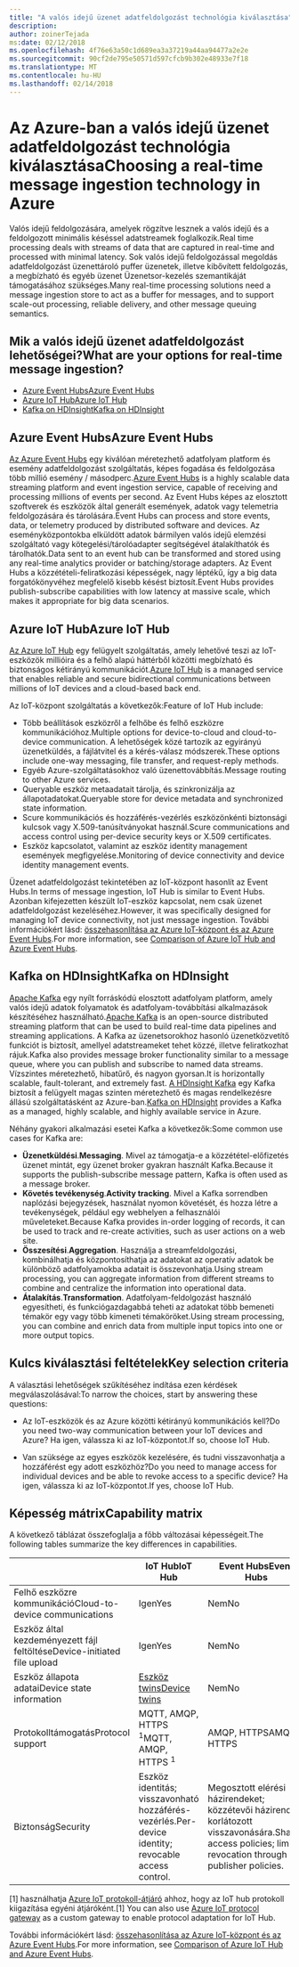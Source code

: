 ```yaml
---
title: "A valós idejű üzenet adatfeldolgozást technológia kiválasztása"
description: 
author: zoinerTejada
ms:date: 02/12/2018
ms.openlocfilehash: 4f76e63a50c1d689ea3a37219a44aa94477a2e2e
ms.sourcegitcommit: 90cf2de795e50571d597cfcb9b302e48933e7f18
ms.translationtype: MT
ms.contentlocale: hu-HU
ms.lasthandoff: 02/14/2018
---
```

# <a name="choosing-a-real-time-message-ingestion-technology-in-azure"></a><span data-ttu-id="50d06-102">Az Azure-ban a valós idejű üzenet adatfeldolgozást technológia kiválasztása</span><span class="sxs-lookup"><span data-stu-id="50d06-102">Choosing a real-time message ingestion technology in Azure</span></span>

<span data-ttu-id="50d06-103">Valós idejű feldolgozására, amelyek rögzítve lesznek a valós idejű és a feldolgozott minimális késéssel adatstreamek foglalkozik.</span><span class="sxs-lookup"><span data-stu-id="50d06-103">Real time processing deals with streams of data that are captured in real-time and processed with minimal latency.</span></span> <span data-ttu-id="50d06-104">Sok valós idejű feldolgozással megoldás adatfeldolgozást üzenettároló puffer üzenetek, illetve kibővített feldolgozás, a megbízható és egyéb üzenet Üzenetsor-kezelés szemantikáját támogatásához szükséges.</span><span class="sxs-lookup"><span data-stu-id="50d06-104">Many real-time processing solutions need a message ingestion store to act as a buffer for messages, and to support scale-out processing, reliable delivery, and other message queuing semantics.</span></span> 

## <a name="what-are-your-options-for-real-time-message-ingestion"></a><span data-ttu-id="50d06-105">Mik a valós idejű üzenet adatfeldolgozást lehetőségei?</span><span class="sxs-lookup"><span data-stu-id="50d06-105">What are your options for real-time message ingestion?</span></span>

- [<span data-ttu-id="50d06-106">Azure Event Hubs</span><span class="sxs-lookup"><span data-stu-id="50d06-106">Azure Event Hubs</span></span>](/azure/event-hubs/)
- [<span data-ttu-id="50d06-107">Azure IoT Hub</span><span class="sxs-lookup"><span data-stu-id="50d06-107">Azure IoT Hub</span></span>](/azure/iot-hub/)
- [<span data-ttu-id="50d06-108">Kafka on HDInsight</span><span class="sxs-lookup"><span data-stu-id="50d06-108">Kafka on HDInsight</span></span>](/azure/hdinsight/kafka/apache-kafka-get-started)

## <a name="azure-event-hubs"></a><span data-ttu-id="50d06-109">Azure Event Hubs</span><span class="sxs-lookup"><span data-stu-id="50d06-109">Azure Event Hubs</span></span>

<span data-ttu-id="50d06-110">[Az Azure Event Hubs](/azure/event-hubs/) egy kiválóan méretezhető adatfolyam platform és esemény adatfeldolgozást szolgáltatás, képes fogadása és feldolgozása több millió esemény / másodperc.</span><span class="sxs-lookup"><span data-stu-id="50d06-110">[Azure Event Hubs](/azure/event-hubs/) is a highly scalable data streaming platform and event ingestion service, capable of receiving and processing millions of events per second.</span></span> <span data-ttu-id="50d06-111">Az Event Hubs képes az elosztott szoftverek és eszközök által generált események, adatok vagy telemetria feldolgozására és tárolására.</span><span class="sxs-lookup"><span data-stu-id="50d06-111">Event Hubs can process and store events, data, or telemetry produced by distributed software and devices.</span></span> <span data-ttu-id="50d06-112">Az eseményközpontokba elküldött adatok bármilyen valós idejű elemzési szolgáltató vagy kötegelési/tárolóadapter segítségével átalakíthatók és tárolhatók.</span><span class="sxs-lookup"><span data-stu-id="50d06-112">Data sent to an event hub can be transformed and stored using any real-time analytics provider or batching/storage adapters.</span></span> <span data-ttu-id="50d06-113">Az Event Hubs a közzétételi-feliratkozási képességek, nagy léptékű, így a big data forgatókönyvéhez megfelelő kisebb késést biztosít.</span><span class="sxs-lookup"><span data-stu-id="50d06-113">Event Hubs provides publish-subscribe capabilities with low latency at massive scale, which makes it appropriate for big data scenarios.</span></span>

## <a name="azure-iot-hub"></a><span data-ttu-id="50d06-114">Azure IoT Hub</span><span class="sxs-lookup"><span data-stu-id="50d06-114">Azure IoT Hub</span></span>

<span data-ttu-id="50d06-115">[Az Azure IoT Hub](/azure/iot-hub/) egy felügyelt szolgáltatás, amely lehetővé teszi az IoT-eszközök millióira és a felhő alapú háttérből közötti megbízható és biztonságos kétirányú kommunikációt.</span><span class="sxs-lookup"><span data-stu-id="50d06-115">[Azure IoT Hub](/azure/iot-hub/) is a managed service that enables reliable and secure bidirectional communications between millions of IoT devices and a cloud-based back end.</span></span>

<span data-ttu-id="50d06-116">Az IoT-központ szolgáltatás a következők:</span><span class="sxs-lookup"><span data-stu-id="50d06-116">Feature of IoT Hub include:</span></span>

* <span data-ttu-id="50d06-117">Több beállítások eszközről a felhőbe és felhő eszközre kommunikációhoz.</span><span class="sxs-lookup"><span data-stu-id="50d06-117">Multiple options for device-to-cloud and cloud-to-device communication.</span></span> <span data-ttu-id="50d06-118">A lehetőségek közé tartozik az egyirányú üzenetküldés, a fájlátvitel és a kérés-válasz módszerek.</span><span class="sxs-lookup"><span data-stu-id="50d06-118">These options include one-way messaging, file transfer, and request-reply methods.</span></span>
* <span data-ttu-id="50d06-119">Egyéb Azure-szolgáltatásokhoz való üzenettovábbítás.</span><span class="sxs-lookup"><span data-stu-id="50d06-119">Message routing to other Azure services.</span></span>
* <span data-ttu-id="50d06-120">Queryable eszköz metaadatait tárolja, és szinkronizálja az állapotadatokat.</span><span class="sxs-lookup"><span data-stu-id="50d06-120">Queryable store for device metadata and synchronized state information.</span></span>
* <span data-ttu-id="50d06-121">Scure kommunikációs és hozzáférés-vezérlés eszközönkénti biztonsági kulcsok vagy X.509-tanúsítványokat használ.</span><span class="sxs-lookup"><span data-stu-id="50d06-121">Scure communications and access control using per-device security keys or X.509 certificates.</span></span>
* <span data-ttu-id="50d06-122">Eszköz kapcsolatot, valamint az eszköz identity management események megfigyelése.</span><span class="sxs-lookup"><span data-stu-id="50d06-122">Monitoring of device connectivity and device identity management events.</span></span>

<span data-ttu-id="50d06-123">Üzenet adatfeldolgozást tekintetében az IoT-központ hasonlít az Event Hubs.</span><span class="sxs-lookup"><span data-stu-id="50d06-123">In terms of message ingestion, IoT Hub is similar to Event Hubs.</span></span> <span data-ttu-id="50d06-124">Azonban kifejezetten készült IoT-eszköz kapcsolat, nem csak üzenet adatfeldolgozást kezeléséhez.</span><span class="sxs-lookup"><span data-stu-id="50d06-124">However, it was specifically designed for managing IoT device connectivity, not just message ingestion.</span></span> <span data-ttu-id="50d06-125">További információkért lásd: [összehasonlítása az Azure IoT-központ és az Azure Event Hubs](/azure/iot-hub/iot-hub-compare-event-hubs).</span><span class="sxs-lookup"><span data-stu-id="50d06-125">For more information, see [Comparison of Azure IoT Hub and Azure Event Hubs](/azure/iot-hub/iot-hub-compare-event-hubs).</span></span> 

## <a name="kafka-on-hdinsight"></a><span data-ttu-id="50d06-126">Kafka on HDInsight</span><span class="sxs-lookup"><span data-stu-id="50d06-126">Kafka on HDInsight</span></span>

<span data-ttu-id="50d06-127">[Apache Kafka](https://kafka.apache.org/) egy nyílt forráskódú elosztott adatfolyam platform, amely valós idejű adatok folyamatok és adatfolyam-továbbítási alkalmazások készítéséhez használható.</span><span class="sxs-lookup"><span data-stu-id="50d06-127">[Apache Kafka](https://kafka.apache.org/) is an open-source distributed streaming platform that can be used to build real-time data pipelines and streaming applications.</span></span> <span data-ttu-id="50d06-128">A Kafka az üzenetsorokhoz hasonló üzenetközvetítő funkciót is biztosít, amellyel adatstreameket tehet közzé, illetve feliratkozhat rájuk.</span><span class="sxs-lookup"><span data-stu-id="50d06-128">Kafka also provides message broker functionality similar to a message queue, where you can publish and subscribe to named data streams.</span></span> <span data-ttu-id="50d06-129">Vízszintes méretezhető, hibatűrő, és nagyon gyorsan.</span><span class="sxs-lookup"><span data-stu-id="50d06-129">It is horizontally scalable, fault-tolerant, and extremely fast.</span></span> <span data-ttu-id="50d06-130">[A HDInsight Kafka](/azure/hdinsight/kafka/apache-kafka-get-started) egy Kafka biztosít a felügyelt magas szinten méretezhető és magas rendelkezésre állású szolgáltatásként az Azure-ban.</span><span class="sxs-lookup"><span data-stu-id="50d06-130">[Kafka on HDInsight](/azure/hdinsight/kafka/apache-kafka-get-started) provides a Kafka as a managed, highly scalable, and highly available service in Azure.</span></span> 

<span data-ttu-id="50d06-131">Néhány gyakori alkalmazási esetei Kafka a következők:</span><span class="sxs-lookup"><span data-stu-id="50d06-131">Some common use cases for Kafka are:</span></span>

* <span data-ttu-id="50d06-132">**Üzenetküldési**.</span><span class="sxs-lookup"><span data-stu-id="50d06-132">**Messaging**.</span></span> <span data-ttu-id="50d06-133">Mivel az támogatja-e a közzététel-előfizetés üzenet mintát, egy üzenet broker gyakran használt Kafka.</span><span class="sxs-lookup"><span data-stu-id="50d06-133">Because it supports the publish-subscribe message pattern, Kafka is often used as a message broker.</span></span>
* <span data-ttu-id="50d06-134">**Követés tevékenység**.</span><span class="sxs-lookup"><span data-stu-id="50d06-134">**Activity tracking**.</span></span> <span data-ttu-id="50d06-135">Mivel a Kafka sorrendben naplózási bejegyzések, használat nyomon követését, és hozza létre a tevékenységek, például egy webhelyen a felhasználói műveleteket.</span><span class="sxs-lookup"><span data-stu-id="50d06-135">Because Kafka provides in-order logging of records, it can be used to track and re-create activities, such as user actions on a web site.</span></span>
* <span data-ttu-id="50d06-136">**Összesítési**.</span><span class="sxs-lookup"><span data-stu-id="50d06-136">**Aggregation**.</span></span> <span data-ttu-id="50d06-137">Használja a streamfeldolgozási, kombinálhatja és központosíthatja az adatokat az operatív adatok be különböző adatfolyamokba adatait is összevonhatja.</span><span class="sxs-lookup"><span data-stu-id="50d06-137">Using stream processing, you can aggregate information from different streams to combine and centralize the information into operational data.</span></span>
* <span data-ttu-id="50d06-138">**Átalakítás**.</span><span class="sxs-lookup"><span data-stu-id="50d06-138">**Transformation**.</span></span> <span data-ttu-id="50d06-139">Adatfolyam-feldolgozást használó egyesítheti, és funkciógazdagabbá teheti az adatokat több bemeneti témakör egy vagy több kimeneti témaköröket.</span><span class="sxs-lookup"><span data-stu-id="50d06-139">Using stream processing, you can combine and enrich data from multiple input topics into one or more output topics.</span></span>

## <a name="key-selection-criteria"></a><span data-ttu-id="50d06-140">Kulcs kiválasztási feltételek</span><span class="sxs-lookup"><span data-stu-id="50d06-140">Key selection criteria</span></span>

<span data-ttu-id="50d06-141">A választási lehetőségek szűkítéséhez indítása ezen kérdések megválaszolásával:</span><span class="sxs-lookup"><span data-stu-id="50d06-141">To narrow the choices, start by answering these questions:</span></span>

- <span data-ttu-id="50d06-142">Az IoT-eszközök és az Azure közötti kétirányú kommunikációs kell?</span><span class="sxs-lookup"><span data-stu-id="50d06-142">Do you need two-way communication between your IoT devices and Azure?</span></span> <span data-ttu-id="50d06-143">Ha igen, válassza ki az IoT-központot.</span><span class="sxs-lookup"><span data-stu-id="50d06-143">If so, choose IoT Hub.</span></span>

- <span data-ttu-id="50d06-144">Van szüksége az egyes eszközök kezelésére, és tudni visszavonhatja a hozzáférést egy adott eszközhöz?</span><span class="sxs-lookup"><span data-stu-id="50d06-144">Do you need to manage access for individual devices and be able to revoke access to a specific device?</span></span> <span data-ttu-id="50d06-145">Ha igen, válassza ki az IoT-központot.</span><span class="sxs-lookup"><span data-stu-id="50d06-145">If yes, choose IoT Hub.</span></span>

## <a name="capability-matrix"></a><span data-ttu-id="50d06-146">Képesség mátrix</span><span class="sxs-lookup"><span data-stu-id="50d06-146">Capability matrix</span></span>

<span data-ttu-id="50d06-147">A következő táblázat összefoglalja a főbb változásai képességeit.</span><span class="sxs-lookup"><span data-stu-id="50d06-147">The following tables summarize the key differences in capabilities.</span></span> 

| | <span data-ttu-id="50d06-148">IoT Hub</span><span class="sxs-lookup"><span data-stu-id="50d06-148">IoT Hub</span></span> | <span data-ttu-id="50d06-149">Event Hubs</span><span class="sxs-lookup"><span data-stu-id="50d06-149">Event Hubs</span></span> | <span data-ttu-id="50d06-150">Kafka on HDInsight</span><span class="sxs-lookup"><span data-stu-id="50d06-150">Kafka on HDInsight</span></span> |
| --- | --- | --- | --- |
| <span data-ttu-id="50d06-151">Felhő eszközre kommunikáció</span><span class="sxs-lookup"><span data-stu-id="50d06-151">Cloud-to-device communications</span></span> | <span data-ttu-id="50d06-152">Igen</span><span class="sxs-lookup"><span data-stu-id="50d06-152">Yes</span></span> | <span data-ttu-id="50d06-153">Nem</span><span class="sxs-lookup"><span data-stu-id="50d06-153">No</span></span> | <span data-ttu-id="50d06-154">Nem</span><span class="sxs-lookup"><span data-stu-id="50d06-154">No</span></span> |
| <span data-ttu-id="50d06-155">Eszköz által kezdeményezett fájl feltöltése</span><span class="sxs-lookup"><span data-stu-id="50d06-155">Device-initiated file upload</span></span> | <span data-ttu-id="50d06-156">Igen</span><span class="sxs-lookup"><span data-stu-id="50d06-156">Yes</span></span> | <span data-ttu-id="50d06-157">Nem</span><span class="sxs-lookup"><span data-stu-id="50d06-157">No</span></span> | <span data-ttu-id="50d06-158">Nem</span><span class="sxs-lookup"><span data-stu-id="50d06-158">No</span></span> |
| <span data-ttu-id="50d06-159">Eszköz állapota adatai</span><span class="sxs-lookup"><span data-stu-id="50d06-159">Device state information</span></span> | [<span data-ttu-id="50d06-160">Eszköz twins</span><span class="sxs-lookup"><span data-stu-id="50d06-160">Device twins</span></span>](/azure/iot-hub/iot-hub-devguide-device-twins) | <span data-ttu-id="50d06-161">Nem</span><span class="sxs-lookup"><span data-stu-id="50d06-161">No</span></span> | <span data-ttu-id="50d06-162">Nem</span><span class="sxs-lookup"><span data-stu-id="50d06-162">No</span></span> |
| <span data-ttu-id="50d06-163">Protokolltámogatás</span><span class="sxs-lookup"><span data-stu-id="50d06-163">Protocol support</span></span> | <span data-ttu-id="50d06-164">MQTT, AMQP, HTTPS <sup>1</sup></span><span class="sxs-lookup"><span data-stu-id="50d06-164">MQTT, AMQP, HTTPS <sup>1</sup></span></span> | <span data-ttu-id="50d06-165">AMQP, HTTPS</span><span class="sxs-lookup"><span data-stu-id="50d06-165">AMQP, HTTPS</span></span> | [<span data-ttu-id="50d06-166">Kafka protokoll</span><span class="sxs-lookup"><span data-stu-id="50d06-166">Kafka Protocol</span></span>](https://cwiki.apache.org/confluence/display/KAFKA/A+Guide+To+The+Kafka+Protocol) |
| <span data-ttu-id="50d06-167">Biztonság</span><span class="sxs-lookup"><span data-stu-id="50d06-167">Security</span></span> | <span data-ttu-id="50d06-168">Eszköz identitás; visszavonható hozzáférés-vezérlés.</span><span class="sxs-lookup"><span data-stu-id="50d06-168">Per-device identity; revocable access control.</span></span> | <span data-ttu-id="50d06-169">Megosztott elérési házirendeket; közzétevői házirendek korlátozott visszavonására.</span><span class="sxs-lookup"><span data-stu-id="50d06-169">Shared access policies; limited revocation through publisher policies.</span></span> | <span data-ttu-id="50d06-170">Hitelesítés SASL; moduláris engedélyezési; támogatja külső hitelesítési szolgáltatások integrációja.</span><span class="sxs-lookup"><span data-stu-id="50d06-170">Authentication using SASL; pluggable authorization; integration with external authentication services supported.</span></span> |

<span data-ttu-id="50d06-171">[1] használhatja [Azure IoT protokoll-átjáró](/azure/iot-hub/iot-hub-protocol-gateway) ahhoz, hogy az IoT hub protokoll kiigazítása egyéni átjáróként.</span><span class="sxs-lookup"><span data-stu-id="50d06-171">[1] You can also use [Azure IoT protocol gateway](/azure/iot-hub/iot-hub-protocol-gateway) as a custom gateway to enable protocol adaptation for IoT Hub.</span></span>

<span data-ttu-id="50d06-172">További információkért lásd: [összehasonlítása az Azure IoT-központ és az Azure Event Hubs](/azure/iot-hub/iot-hub-compare-event-hubss).</span><span class="sxs-lookup"><span data-stu-id="50d06-172">For more information, see [Comparison of Azure IoT Hub and Azure Event Hubs](/azure/iot-hub/iot-hub-compare-event-hubss).</span></span>